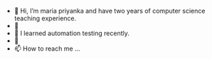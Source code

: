 - 👋 Hi, I’m maria priyanka and have two years of computer science teaching experience.
- 👀 
- 🌱 I learned automation testing recently. 
- 💞️
- 📫 How to reach me ...

<!---
mariapriyanka/mariapriyanka is a ✨ special ✨ repository because its `README.md` (this file) appears on your GitHub profile.
You can click the Preview link to take a look at your changes.
--->
